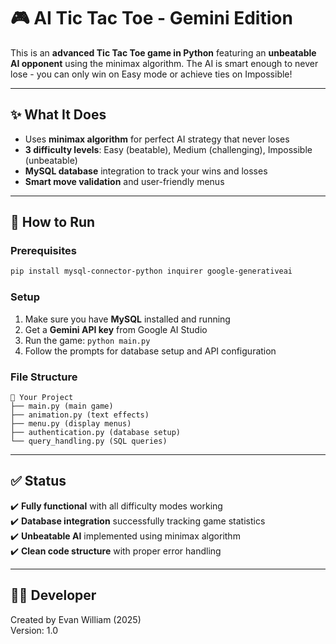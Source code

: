# 🎮 AI Tic Tac Toe - Gemini Edition

This is an **advanced Tic Tac Toe game in Python** featuring an **unbeatable AI opponent** using the minimax algorithm. The AI is smart enough to never lose - you can only win on Easy mode or achieve ties on Impossible!

---

## ✨ What It Does

- Uses **minimax algorithm** for perfect AI strategy that never loses
- **3 difficulty levels**: Easy (beatable), Medium (challenging), Impossible (unbeatable)
- **MySQL database** integration to track your wins and losses
- **Smart move validation** and user-friendly menus

---

## 🚀 How to Run

### **Prerequisites**
```bash
pip install mysql-connector-python inquirer google-generativeai
```

### **Setup**
1. Make sure you have **MySQL** installed and running
2. Get a **Gemini API key** from Google AI Studio
3. Run the game: `python main.py`
4. Follow the prompts for database setup and API configuration

### **File Structure**
```
📁 Your Project
├── main.py (main game)
├── animation.py (text effects)
├── menu.py (display menus)
├── authentication.py (database setup)
└── query_handling.py (SQL queries)
```

---

## ✅ Status

✔️ **Fully functional** with all difficulty modes working  
✔️ **Database integration** successfully tracking game statistics  
✔️ **Unbeatable AI** implemented using minimax algorithm  
✔️ **Clean code structure** with proper error handling  

---

## 👨‍💻 Developer
Created by Evan William (2025)  
Version: 1.0
